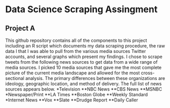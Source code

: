 # Data Science Scraping Assingment
## Project A
This github repository contains all of the components to this project including an R script which documents my data scraping procedure, the raw data I that I was able to pull from the various media sources Twitter accounts, and several graphs which present my findings.
I chose to scrape tweets from the following news sources to get data from a wide range of media sources. I picked 10 media sources that gave me the most complete picture of the current media landscape and allowed for the most cross-sectional analysis. The primary differences between these organizations are ideology, geographic location, and method of delivery.  The full list of news sources appears below.
*Television
**NBC News
**CBS News
**MSNBC
*Newspaper/Print
**LA Times
**Boston Globe
**Weekly Standard
*Internet News
**Vox
**Slate
**Drudge Report
**Daily Caller
